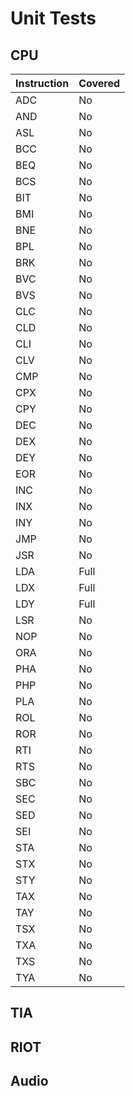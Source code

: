 # Unit Tests

## CPU
|Instruction|Covered|
|---|---|
|ADC|No|
|AND|No|
|ASL|No|
|BCC|No|
|BEQ|No|
|BCS|No|
|BIT|No|
|BMI|No|
|BNE|No|
|BPL|No|
|BRK|No|
|BVC|No|
|BVS|No|
|CLC|No|
|CLD|No|
|CLI|No|
|CLV|No|
|CMP|No|
|CPX|No|
|CPY|No|
|DEC|No|
|DEX|No|
|DEY|No|
|EOR|No|
|INC|No|
|INX|No|
|INY|No|
|JMP|No|
|JSR|No|
|LDA|Full|
|LDX|Full|
|LDY|Full|
|LSR|No|
|NOP|No|
|ORA|No|
|PHA|No|
|PHP|No|
|PLA|No|
|ROL|No|
|ROR|No|
|RTI|No|
|RTS|No|
|SBC|No|
|SEC|No|
|SED|No|
|SEI|No|
|STA|No|
|STX|No|
|STY|No|
|TAX|No|
|TAY|No|
|TSX|No|
|TXA|No|
|TXS|No|
|TYA|No|

## TIA

## RIOT

## Audio
